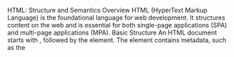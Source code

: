HTML: Structure and Semantics
Overview
HTML (HyperText Markup Language) is the foundational language for web development. It structures content on the web and is essential for both single-page applications (SPA) and multi-page applications (MPA).
Basic Structure
An HTML document starts with <!DOCTYPE html>, followed by the <html> element.
The <head> element contains metadata, such as the <title> and links to stylesheets.
The <body> element includes the content users interact with.
Elements and Tags
Tags define HTML elements, enclosed in angle brackets (< >), typically with an opening (<p>) and closing tag (</p>).
Block-level elements (e.g., <div>, <p>) start on a new line, while inline elements (e.g., <span>, <a>) do not disrupt text flow.
Attributes
Attributes provide additional information about elements. Common attributes include id, class, src, and href.
Example: <p id="hello" class="greeting">Hello world</p>
Hyperlinks
The <a> tag creates hyperlinks. The href attribute specifies the URL.
Example: <a href="https://example.com">Visit Example</a>
Forms and Inputs
Forms (<form>) collect user input, containing various input types like text fields, checkboxes, and buttons.
Media Elements
Images: <img src="image.jpg" alt="Description">
Audio/Video: Use <audio> and <video> tags with controls for playback.
CSS: Styling and Layout
Overview
CSS (Cascading Style Sheets) styles HTML elements, controlling layout, colors, fonts, etc., allowing separation of content from design.
Selectors
Patterns used to select elements for styling.
Type selectors (p), class selectors (.classname), ID selectors (#idname).
Box Model
Describes element structure: content, padding, border, margin.
Content Box: Area where text/images appear.
Padding Box: Space between content and border.
Border Box: Surrounds padding with color/style.
Margin Box: Space outside the border.
Flexbox and Grid Layouts
Flexbox: One-dimensional layout for arranging items in rows/columns.
Grid Layout: Two-dimensional system defining rows/columns.
Responsive Design
Ensures web applications work on all devices using media queries, flexible grids, and responsive images.
JavaScript: Interactivity and Logic
Overview
JavaScript enables interactive web pages. It manipulates the DOM (Document Object Model) and runs in browsers.
Variables and Data Types
Declared using let, const, or (deprecated) var. Types include strings, numbers, booleans, arrays, objects.
Functions
Blocks of code for specific tasks. Defined using traditional syntax or arrow functions (=>).
DOM Manipulation
Change HTML content using methods like getElementById(), querySelector(), innerHTML.
Events
Respond to events (clicks/key presses) using event listeners (addEventListener).
Advanced Topics
Promises and Async/Await
Promises handle asynchronous operations with states: pending, fulfilled, rejected.
async/await simplifies promise handling by writing asynchronous code synchronously.
JSON (JavaScript Object Notation)
Lightweight data-interchange format easy for humans/machines to read/write. Used to transmit data between server/web application.
